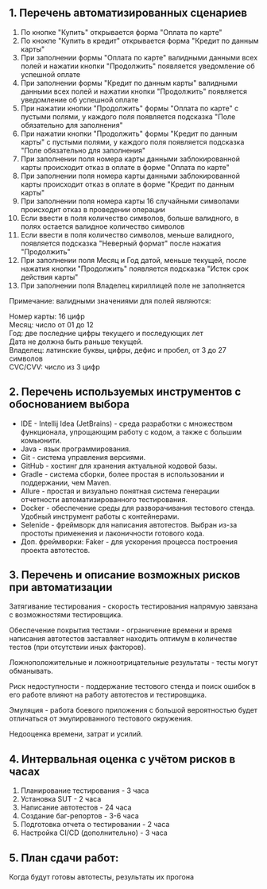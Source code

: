 ## 1. Перечень автоматизированных сценариев
1. По кнопке "Купить" открывается форма "Оплата по карте" 
2. По кнокпе "Купить в кредит" открывается форма "Кредит по данным карты"
3. При заполнении формы "Оплата по карте" валидными данными всех полей и нажатии кнопки "Продолжить" появляется уведомление об успешной оплате
4. При заполнении формы "Кредит по данным карты" валидными данными всех полей и нажатии кнопки "Продолжить" появляется уведомление об успешной оплате
5. При нажатии кнопки "Продолжить" формы "Оплата по карте" с пустыми полями, у каждого поля появляется подсказка "Поле обязательно для заполнения"
6. При нажатии кнопки "Продолжить" формы "Кредит по данным карты" с пустыми полями, у каждого поля появляется подсказка "Поле обязательно для заполнения"
7. При заполнении поля номера карты данными заблокированной карты происходит отказ в оплате в форме "Оплата по карте"
8. При заполнении поля номера карты данными заблокированной карты происходит отказ в оплате в форме "Кредит по данным карты"
9. При заполнении поля номера карты 16 случайными символами происходит отказ в проведении операции
10. Если ввести в поля количество символов, больше валидного, в полях остается валидное количество символов
11. Если ввести в поля количество символов, меньше валидного, появляется подсказка "Неверный формат" после нажатия "Продолжить"
12. При заполнении поля Месяц и Год датой, меньше текущей, после нажатия кнопки "Продолжить" появляется подсказка "Истек срок действия карты"
13. При заполнении поля Владелец кириллицей поле не заполняется


Примечание: валидными значениями для полей являются:

Номер карты: 16 цифр<br>
Месяц: число от 01 до 12<br> 
Год: две последние цифры текущего и последующих лет<br>
Дата не должна быть раньше текущей.<br>
Владелец: латинские буквы, цифры, дефис и пробел, от 3 до 27 символов<br>
CVC/CVV: число из 3 цифр<br>
## 2. Перечень используемых инструментов с обоснованием выбора
- IDE - Intellij Idea (JetBrains) - среда разработки с множеством функционала, упрощающим работу с кодом, а также с большим комьюнити.
- Java - язык программирования.
- Git - система управления версиями.
- GitHub - хостинг для хранения актуальной кодовой базы.
- Gradle - система сборки, более простая в использовании и поддержании, чем Maven.
- Allure - простая и визуально понятная система генерации отчетности автоматизированного тестирования.
- Docker - обеспечение среды для разворачивания тестового стенда. Удобный инструмент работы с контейнерами.
- Selenide - фреймворк для написания автотестов. Выбран из-за простоты применения и лаконичности готового кода.
- Доп. фреймворки: Faker - для ускорения процесса построения проекта автотестов.

## 3. Перечень и описание возможных рисков при автоматизации
Затягивание тестирования - скорость тестирования напрямую завязана с возможностями тестировщика.

Обеспечение покрытия тестами - ограничение времени и время написания автотестов заставляет находить оптимум в количестве тестов (при отсутствии иных факторов).

Ложноположительные и ложноотрицательные результаты - тесты могут обманывать.

Риск недоступности - поддержание тестового стенда и поиск ошибок в его работе влияют на работу автотестов и тестировщика.

Эмуляция - работа боевого приложения с большой вероятностью будет отличаться от эмулированного тестового окружения.

Недооценка времени, затрат и усилий.


## 4. Интервальная оценка с учётом рисков в часах
1) Планирование тестирования - 3 часа
2) Установка SUT - 2 часа
3) Написание автотестов - 24 часа
4) Создание баг-репортов - 3-6 часа
5) Подготовка отчета о тестировании - 2 часа
6) Настройка CI/CD (дополнительно) - 3 часа
## 5. План сдачи работ: 
Когда будут готовы автотесты, результаты их прогона
